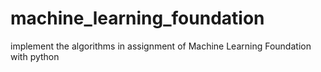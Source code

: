 # machine_learning_foundation

implement the algorithms in assignment of Machine Learning Foundation with python
